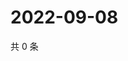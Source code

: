 # 2022-09-08

共 0 条

<!-- BEGIN WEIBO -->
<!-- 最后更新时间 Thu Sep 08 2022 00:23:40 GMT+0800 (China Standard Time) -->

<!-- END WEIBO -->
